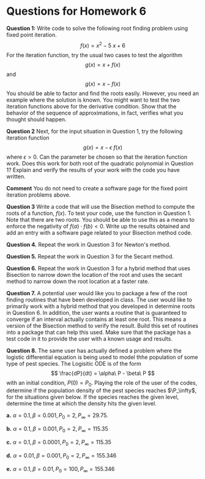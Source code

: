 # Questions for Homework 6

**Question 1:** Write code to solve the following root finding problem using
fixed point iteration.
$$
  f(x) = x^2 - 5\ x + 6
$$
For the iteration function, try the usual two cases to test the algorithm
$$
  g(x) = x + f(x)
$$
and
$$
  g(x) = x - f(x)
$$
You should be able to factor and find the roots easily. However, you need
an example where the solution is known. You might want to test the two
iteration functions above for the derivative condition. Show that the
behavior of the sequence of approximations, in fact, verifies what you
thought should happen.

**Question 2** Next, for the input situation in Question 1, try the
following iteration function
$$
  g(x) = x - \epsilon\ f(x)
$$
where $\epsilon>0$. Can the parameter be chosen so that the iteration
function work. Does this work for both root of the quadratic polynomial
in Question 1? Explain and verify the results of your work with the code 
you have written.

**Comment** You do not need to create a software page for the fixed point iteration problems above.

**Question 3**  Write a code that will use the Bisection method to
compute the roots of a function, $f(x)$. To test your code, use the
function in Question 1. Note that there are two roots. You should be able
to use this as a means to enforce the negativity of $f(a)\cdot f(b)<0$.
Write up the results obtained and add an entry with a software page
related to your Bisection method code.

**Question 4.** Repeat the work in Question 3 for Newton's method.

**Question 5.** Repeat the work in Question 3 for the Secant method.

**Question 6.** Repeat the work in Question 3 for a hybrid method that 
uses Bisection to narrow down the location of the root and uses the 
secant method to narrow down the root location at a faster rate.

**Question 7.** A potential user would like you to package a few of the
root finding routines that have been developed in class. The user would
like to primarily  work with a hybrid method that you developed in
determine roots in Question 6. In addition, the user wants a routine that
is guaranteed to converge if an interval actually contains at least one
root. This means a version of the Bisection method to verify the result.
Build this set of routines into a package that can help this used. Make
sure that the package has a test code in it to provide the user with a
known usage and results.

**Question 8.** The same user has actually defined a problem where the
logistic differential equation is being used to model thhe population of
some type of pest species. The Logisitic ODE is of the form
$$
  \frac{dP}{dt} = \alpha\ P - \beta\ P
$$
with an initial condition, $P(0)=P_0$. Playing the role of the user of the
codes, determine if the population density of the pest species reaches 
$\P_\infty$, for the situations given below. If the species reaches the given
level, determine the time at which the density hits the given level.

**a.** $\alpha=0.1, \beta=0.001, P_0=2, P_\infty=29.75$.

**b.** $\alpha=0.1, \beta=0.001, P_0=2, P_\infty=115.35$

**c.** $\alpha=0.1, \beta=0.0001, P_0=2, P_\infty=115.35$

**d.** $\alpha=0.01, \beta=0.001, P_0=2, P_\infty=155.346$

**e.** $\alpha=0.1, \beta=0.01, P_0=100, P_\infty=155.346$